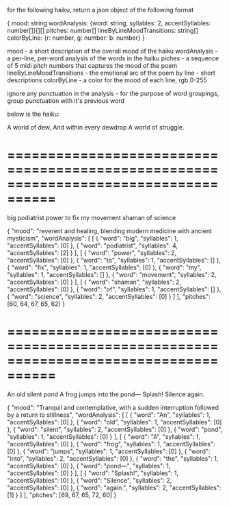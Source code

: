 
for the following haiku, return a json object of the following format

{
  mood: string
  wordAnalysis: {word: string, syllables: 2, accentSyllables: number[]}[][]
  pitches: number[]
  lineByLineMoodTransitions: string[]
  colorByLine: {r: number, g: number: b: number}
}

mood - a short description of the overall mood of the haiku 
wordAnalysis - a per-line, per-word analysis of the words in the haiku 
piches - a sequence of 5 midi pitch numbers that captures the mood of the poem
lineByLineMoodTransitions - the emotional arc of the poem by line - short descriptions
colorByLine - a color for the mood of each line, rgb 0-255

ignore any punctuation in the analysis - for the purpose of word groupings, group punctuation with it's previous word

below is the haiku:


A world of dew,
And within every dewdrop
A world of struggle.





====================================================================================
====================================================================================


big podiatrist
power to fix my movement
shaman of science

{
  "mood": "reverent and healing, blending modern medicine with ancient mysticism",
  "wordAnalysis": [
    [
      {
        "word": "big",
        "syllables": 1,
        "accentSyllables": [0]
      },
      {
        "word": "podiatrist",
        "syllables": 4,
        "accentSyllables": [2]
      }
    ],
    [
      {
        "word": "power",
        "syllables": 2,
        "accentSyllables": [0]
      },
      {
        "word": "to",
        "syllables": 1,
        "accentSyllables": []
      },
      {
        "word": "fix",
        "syllables": 1,
        "accentSyllables": [0]
      },
      {
        "word": "my",
        "syllables": 1,
        "accentSyllables": []
      },
      {
        "word": "movement",
        "syllables": 2,
        "accentSyllables": [0]
      }
    ],
    [
      {
        "word": "shaman",
        "syllables": 2,
        "accentSyllables": [0]
      },
      {
        "word": "of",
        "syllables": 1,
        "accentSyllables": []
      },
      {
        "word": "science",
        "syllables": 2,
        "accentSyllables": [0]
      }
    ]
  ],
  "pitches": [60, 64, 67, 65, 62]
}





====================================================================================
====================================================================================



An old silent pond
A frog jumps into the pond—
Splash! Silence again.

{
  "mood": "Tranquil and contemplative, with a sudden interruption followed by a return to stillness",
  "wordAnalysis": [
    [
      {
        "word": "An",
        "syllables": 1,
        "accentSyllables": [0]
      },
      {
        "word": "old",
        "syllables": 1,
        "accentSyllables": [0]
      },
      {
        "word": "silent",
        "syllables": 2,
        "accentSyllables": [0]
      },
      {
        "word": "pond",
        "syllables": 1,
        "accentSyllables": [0]
      }
    ],
    [
      {
        "word": "A",
        "syllables": 1,
        "accentSyllables": [0]
      },
      {
        "word": "frog",
        "syllables": 1,
        "accentSyllables": [0]
      },
      {
        "word": "jumps",
        "syllables": 1,
        "accentSyllables": [0]
      },
      {
        "word": "into",
        "syllables": 2,
        "accentSyllables": [0]
      },
      {
        "word": "the",
        "syllables": 1,
        "accentSyllables": [0]
      },
      {
        "word": "pond—",
        "syllables": 1,
        "accentSyllables": [0]
      }
    ],
    [
      {
        "word": "Splash!",
        "syllables": 1,
        "accentSyllables": [0]
      },
      {
        "word": "Silence",
        "syllables": 2,
        "accentSyllables": [0]
      },
      {
        "word": "again.",
        "syllables": 2,
        "accentSyllables": [1]
      }
    ]
  ],
  "pitches": [69, 67, 65, 72, 60]
}
